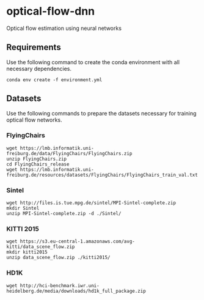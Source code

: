 # optical-flow-dnn
Optical flow estimation using neural networks

## Requirements
Use the following command to create the conda environment with all necessary dependencies.

```shell
conda env create -f environment.yml
```

## Datasets
Use the following commands to prepare the datasets necessary for training optical flow networks.

### FlyingChairs
```shell
wget https://lmb.informatik.uni-freiburg.de/data/FlyingChairs/FlyingChairs.zip
unzip FlyingChairs.zip
cd FlyingChairs_release
wget https://lmb.informatik.uni-freiburg.de/resources/datasets/FlyingChairs/FlyingChairs_train_val.txt
```

### Sintel
```shell
wget http://files.is.tue.mpg.de/sintel/MPI-Sintel-complete.zip
mkdir Sintel
unzip MPI-Sintel-complete.zip -d ./Sintel/
```

### KITTI 2015
```shell
wget https://s3.eu-central-1.amazonaws.com/avg-kitti/data_scene_flow.zip
mkdir kitti2015
unzip data_scene_flow.zip ./kitti2015/
```

### HD1K
```shell
wget http://hci-benchmark.iwr.uni-heidelberg.de/media/downloads/hd1k_full_package.zip
```
